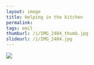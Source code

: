 ```yaml
---
layout: image
title: Helping in the kitchen
permalink: 
tags: emil
thumburl: /i/IMG_2404_thumb.jpg
slideurl: /i/IMG_2404.jpg 
---
```

![]({{site.url}}/i/IMG_2404.jpg)


